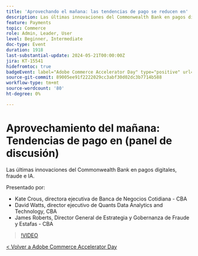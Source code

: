 ```yaml
---
title: 'Aprovechando el mañana: las tendencias de pago se reducen en'
description: Las últimas innovaciones del Commonwealth Bank en pagos digitales, fraude e IA.
feature: Payments
topic: Commerce
role: Admin, Leader, User
level: Beginner, Intermediate
doc-type: Event
duration: 1918
last-substantial-update: 2024-05-21T00:00:00Z
jira: KT-15541
hidefromtoc: true
badgeEvent: label="Adobe Commerce Accelerator Day" type="positive" url="https://experienceleague.adobe.com/en/docs/events/apac-commerce-recordings/2024/overview"
source-git-commit: 89005ee91f2222029cc3abf30d02dc3b7714b588
workflow-type: tm+mt
source-wordcount: '80'
ht-degree: 0%

---
```



# Aprovechamiento del mañana: Tendencias de pago en (panel de discusión)

Las últimas innovaciones del Commonwealth Bank en pagos digitales, fraude e IA.

Presentado por:

+ Kate Crous, directora ejecutiva de Banca de Negocios Cotidiana - CBA
+ David Watts, director ejecutivo de Quants Data Analytics and Technology, CBA
+ James Roberts, Director General de Estrategia y Gobernanza de Fraude y Estafas - CBA

>[!VIDEO](https://video.tv.adobe.com/v/3429268/?learn=on)

[&lt; Volver a Adobe Commerce Accelerator Day](./overview.md)
